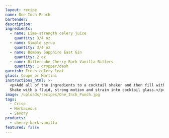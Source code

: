 ```yaml
---
layout: recipe
name: One Inch Punch
bartender:
description:
ingredients:
  - name: Lime-strength celery juice
    quantity: 3/4 oz
  - name: Simple syrup
    quantity: 3/4 oz
  - name: Bombay Sapphire East Gin
    quantity: 2 oz
  - name: Bittercube Cherry Bark Vanilla Bitters
    quantity: 1 dropper/dash
garnish: Fresh celery leaf
glass: Coupe or Martini
instructions_html: >-
  <p>Add all of the ingredients to a cocktail shaker and then fill with ice.
  Shake with a fluid, strong motion and strain into cocktail glass.</p>
image: /uploads/recipes/One_Inch_Punch.jpg
tags:
  - Crisp
  - Herbaceous
  - Savory
products:
  - cherry-bark-vanilla
featured: false
---
```



